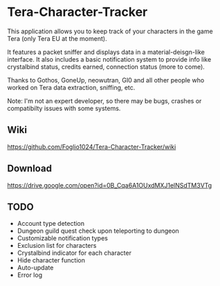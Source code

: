 # Tera-Character-Tracker
This application allows you to keep track of your characters in the game Tera (only Tera EU at the moment).  

It features a packet sniffer and displays data in a material-deisgn-like interface. It also includes a basic notification system to provide info like crystalbind status, credits earned, connection status (more to come).  

Thanks to Gothos, GoneUp, neowutran, GI0 and all other people who worked on Tera data extraction, sniffing, etc.  

Note: I'm not an expert developer, so there may be bugs, crashes or compatibilty issues with some systems.

## **Wiki**
https://github.com/Foglio1024/Tera-Character-Tracker/wiki

## **Download**
https://drive.google.com/open?id=0B_Cqa6A1OUxdMXJ1elNSdTM3VTg

## TODO
* Account type detection
* Dungeon guild quest check upon teleporting to dungeon
* Customizable notification types
* Exclusion list for characters
* Crystalbind indicator for each character
* Hide character function
* Auto-update
* Error log
